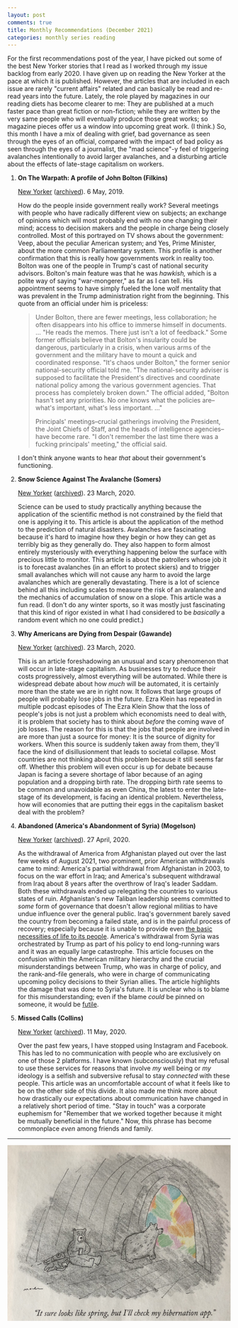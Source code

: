 ```yaml
---
layout: post
comments: true
title: Monthly Recommendations (December 2021)
categories: monthly series reading
---
```


For the first recommendations post of the year, I have picked out some of the best New Yorker
stories that I read as I worked through my issue backlog from early 2020. I have given up on reading
the New Yorker at the pace at which it is published. However, the articles that are included in each
issue are rarely "current affairs" related and can basically be read and re-read years into the
future. Lately, the role played by magazines in our reading diets has become clearer to me: They are
published at a much faster pace than great fiction or non-fiction; while they are written by the
very same people who will eventually produce those great works; so magazine pieces offer us a window
into upcoming great work. (I think.) So, this month I have a mix of dealing with grief, bad
governance as seen through the eyes of an official, compared with the impact of bad policy as seen
through the eyes of a journalist, the "mad science"-y feel of triggering avalanches intentionally to
avoid larger avalanches, and a disturbing article about the effects of late-stage capitalism on
workers.

<!--more-->

1.  **On The Warpath: A profile of John Bolton (Filkins)**

    [New Yorker](https://www.newyorker.com/magazine/2019/05/06/john-bolton-on-the-warpath) ([archived](https://archive.ph/2020.12.14-163255/https://www.newyorker.com/magazine/2019/05/06/john-bolton-on-the-warpath)). 6 May, 2019.

    How do the people inside government really work? Several meetings with people who have radically
     different view on subjects; an exchange of opinions which will most probably end with no one
     changing their mind; access to decision makers and the people in charge being closely
     controlled. Most of this portrayed on TV shows about the government: Veep, about the peculiar
     American system; and Yes, Prime Minister, about the more common Parliamentary system. This
     profile is another confirmation that this is really how governments work in reality too. Bolton
     was one of the people in Trump's cast of national security advisors. Bolton's main feature was
     that he was _hawkish,_ which is a polite way of saying "war-mongerer," as far as I can
     tell. His appointment seems to have simply fueled the lone wolf mentality that was prevalent in
     the Trump administration right from the beginning. This quote from an official under him is
     priceless:

    > Under Bolton, there are fewer meetings, less collaboration; he often disappears into his office
    > to immerse himself in documents. &#x2026; "He reads the memos. There just isn't a lot of feedback."
    > Some former officials believe that Bolton's insularity could be dangerous, particularly in a
    > crisis, when various arms of the government and the military have to mount a quick and
    > coordinated response. "It's chaos under Bolton," the former senior national-security official
    > told me. "The national-security adviser is supposed to facilitate the President's directives and
    > coordinate national policy among the various government agencies. That process has completely
    > broken down." The official added, "Bolton hasn't set any priorities. No one knows what the
    > policies are&#x2013;what's important, what's less important. &#x2026;"
    >
    > Principals' meetings&#x2013;crucial gatherings involving the President, the Joint Chiefs of Staff, and
    > the heads of intelligence agencies&#x2013;have become rare. "I don't remember the last time there was
    > a fucking principals' meeting," the official said.

    I don't think anyone wants to hear _that_ about their government's functioning.

2.  **Snow Science Against The Avalanche (Somers)**

    [New Yorker](https://www.newyorker.com/magazine/2020/03/23/snow-science-against-the-avalanche) ([archived](http://archive.today/2020.03.17-100443/https://www.newyorker.com/magazine/2020/03/23/snow-science-against-the-avalanche)). 23 March, 2020.

    Science can be used to study practically anything because the application of the scientific
     method is not constrained by the field that one is applying it to. This article is about the
     application of the method to the prediction of natural disasters. Avalanches are fascinating
     because it's hard to imagine how they begin or how they can get as terribly big as they
     generally do. They also happen to form almost entirely mysteriously with everything happening
     below the surface with precious little to monitor. This article is about the patrollers whose
     job it is to forecast avalanches (in an effort to protect skiers) and to trigger small
     avalanches which will not cause any harm to avoid the large avalanches which are generally
     devastating. There is a lot of science behind all this including scales to measure the risk of
     an avalanche and the mechanics of accumulation of snow on a slope. This article was a fun
     read. (I don't do any winter sports, so it was mostly just fascinating that this kind of rigor
     existed in what I had considered to be _basically_ a random event which no one could predict.)

3.  **Why Americans are Dying from Despair (Gawande)**

    [New Yorker](https://www.newyorker.com/magazine/2020/03/23/why-americans-are-dying-from-despair) ([archived](http://archive.today/2020.03.16-121030/https://www.newyorker.com/magazine/2020/03/23/why-americans-are-dying-from-despair)). 23 March, 2020.

     This is an article foreshadowing an unusual and scary phenomenon that will occur in late-stage
    capitalism. As businesses try to reduce their costs progressively, almost everything will be
    automated. While there is widespread debate about how _much_ will be automated, it is certainly
    more than the state we are in right now. It follows that large groups of people will probably
    lose jobs in the future. Ezra Klein has repeated in multiple podcast episodes of The Ezra Klein
    Show that the loss of people's jobs is not just a problem which economists need to deal with, it
    is problem that society has to think about _before_ the coming wave of job losses. The reason for
    this is that the jobs that people are involved in are more than just a source for money: It is
    the source of dignity for workers. When this source is suddenly taken away from them, they'll
    face the kind of disillusionment that leads to societal collapse. Most countries are not thinking
    about this problem because it still seems far off. Whether this problem will even occur is up for
    debate because Japan is facing a severe shortage of labor because of an aging population and a
    dropping birth rate. The dropping birth rate seems to be common and unavoidable as even China,
    the latest to enter the late-stage of its development, is facing an identical
    problem. Nevertheless, how will economies that are putting their eggs in the capitalism basket
    deal with the problem?

4.  **Abandoned (America's Abandonment of Syria) (Mogelson)**

    [New Yorker](https://www.newyorker.com/magazine/2020/04/27/americas-abandonment-of-syria) ([archived](http://archive.today/2020.04.20-140133/https://www.newyorker.com/magazine/2020/04/27/americas-abandonment-of-syria)). 27 April, 2020.

     As the withdrawal of America from Afghanistan played out over the last few weeks of August 2021, two
    prominent, prior American withdrawals came to mind: America's partial withdrawal from Afghanistan
    in 2003, to focus on the war effort in Iraq; and America's subsequent withdrawal from Iraq about 8
    years after the overthrow of Iraq's leader Saddam. Both these withdrawals ended up relegating the
    countries to various
    states of ruin. Afghanistan's new Taliban leadership seems committed to _some_ form of governance
    that doesn't allow regional militias to have undue influence over the general public. Iraq's
    government barely saved the country from becoming a failed state, and is in the painful process of
    recovery; especially because it is unable to provide even [the basic necessities of life to its
    people](https://www.youtube.com/watch?v=_c7AuSQdvow). America's withdrawal from Syria was orchestrated by Trump as part of his policy to end
    long-running wars and it was an equally large catastrophe. This article focuses on the confusion
    within the American military hierarchy and the crucial misunderstandings between Trump, who was
    in charge of policy, and the rank-and-file generals, who were
    in charge of communicating upcoming policy decisions to their Syrian allies.  The article
    highlights the damage that was done to Syria's future. It is unclear who is to blame for this
    misunderstanding; even if the blame _could_ be pinned on someone, it would be [futile](https://www.youtube.com/watch?v=mlJmW3sFPEI).

5.  **Missed Calls (Collins)**

    [New Yorker](https://www.newyorker.com/magazine/2020/05/11/reinventing-grief-in-an-era-of-enforced-isolation) ([archived](http://archive.today/2020.05.08-201057/https://www.newyorker.com/magazine/2020/05/11/reinventing-grief-in-an-era-of-enforced-isolation)). 11 May, 2020.

    Over the past few years, I have stopped using Instagram and Facebook. This has led to no
    communication with people who are exclusively on one of those 2 platforms.  I have known
    (subconsciously) that my refusal to use these services for reasons that involve _my_ well being
    or _my_ ideology is a selfish and subversive refusal to stay _connected_ with these people. This
    article was an uncomfortable account of what it feels like to be on the other side of this
    divide. It also made me think more about how drastically our expectations about communication
    have changed in a relatively short period of time. "Stay in touch" was a corporate euphemism for
    "Remember that we worked together because it might be mutually beneficial in the future." Now,
    this phrase has become commonplace _even_ among friends and family.

---

![img](/public/img/monthly-recommendations-2022-01-check-my-app.jpg)
